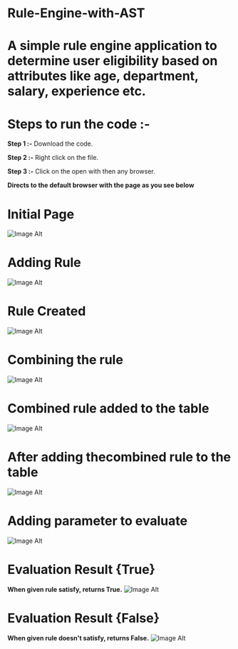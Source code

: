 # Rule-Engine-with-AST

# A simple rule engine application to determine user eligibility based on attributes like age, department, salary, experience etc.                        

# **Steps to run the code :-**

**Step 1 :-** Download the code.

**Step 2 :-** Right click on the file.

**Step 3 :-** Click on the open with then any browser.

**Directs to the default browser with the page as you see below**

# **Initial Page** 
![Image Alt](https://github.com/sharath816/Rule-Engine-with-AST/blob/6347bf6affae6a4bfe1ab4c91834dc22e9262b81/Screenshot%202024-10-21%20182939.png)

# **Adding Rule** 
![Image Alt](https://github.com/sharath816/Rule-Engine-with-AST/blob/c6a5675f620b5cdce28d890309d64fb6b7c40813/Screenshot%202024-10-21%20183038.png)

# **Rule Created** 
![Image Alt](https://github.com/sharath816/Rule-Engine-with-AST/blob/fddc47ab8063611c6638894353b3f98051016d7c/Screenshot%202024-10-21%20183106.png)

# **Combining the rule** 
![Image Alt](https://github.com/sharath816/Rule-Engine-with-AST/blob/e65c86d9db889d2ef9da687165aa76a4b0aad9b3/Screenshot%202024-10-21%20183126.png)

# **Combined rule added to the table** 
![Image Alt](https://github.com/sharath816/Rule-Engine-with-AST/blob/3b5af52f36dc3c6057843b7a5a2caba75b0f4640/Screenshot%202024-10-21%20183142.png)

# **After adding thecombined rule to the table** 
![Image Alt](https://github.com/sharath816/Rule-Engine-with-AST/blob/3b5af52f36dc3c6057843b7a5a2caba75b0f4640/Screenshot%202024-10-21%20183157.png)

# **Adding parameter to evaluate** 
![Image Alt](https://github.com/sharath816/Rule-Engine-with-AST/blob/3b5af52f36dc3c6057843b7a5a2caba75b0f4640/Screenshot%202024-10-21%20183224.png)

# **Evaluation Result {True}** 
**When given rule satisfy, returns True.** 
![Image Alt](https://github.com/sharath816/Rule-Engine-with-AST/blob/3b5af52f36dc3c6057843b7a5a2caba75b0f4640/Screenshot%202024-10-21%20183344.png)

# **Evaluation Result {False}** 
**When given rule doesn't satisfy, returns False.**
![Image Alt](https://github.com/sharath816/Rule-Engine-with-AST/blob/3b5af52f36dc3c6057843b7a5a2caba75b0f4640/Screenshot%202024-10-21%20183324.png)

